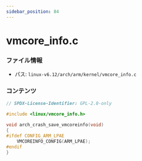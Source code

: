 ```yaml
---
sidebar_position: 84
---
```

# vmcore_info.c

### ファイル情報

- パス: `linux-v6.12/arch/arm/kernel/vmcore_info.c`

### コンテンツ

```c
// SPDX-License-Identifier: GPL-2.0-only

#include <linux/vmcore_info.h>

void arch_crash_save_vmcoreinfo(void)
{
#ifdef CONFIG_ARM_LPAE
	VMCOREINFO_CONFIG(ARM_LPAE);
#endif
}

```
